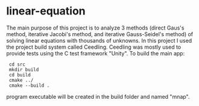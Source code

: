  # linear-equation 
 The main purpose of this project is to analyze 3 methods (direct Gaus's method, iterative Jacobi's method, and iterative Gauss-Seidel's method) of solving linear equations with thousands of unknowns. 
 In this project I used the project build system called Ceedling. 
 Ceedling was mostly used to provide tests using the C test framework "Unity". 
 To build the main app: 

     cd src 
     mkdir build 
     cd build 
     cmake ../
     cmake --build . 

 program executable will be created in the build folder and named "mnap".  
